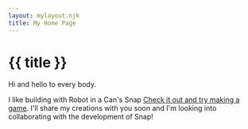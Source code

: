 ```yaml
---
layout: mylayout.njk
title: My Home Page
---
```

# {{ title }}

Hi and hello to every body. 

I like building with Robot in a Can's Snap
[Check it out and try making a game](https://snap.robotinacan.com/courses/snaps/blank/). I'll share my creations with you soon and I'm looking into collaborating with the development of Snap!


